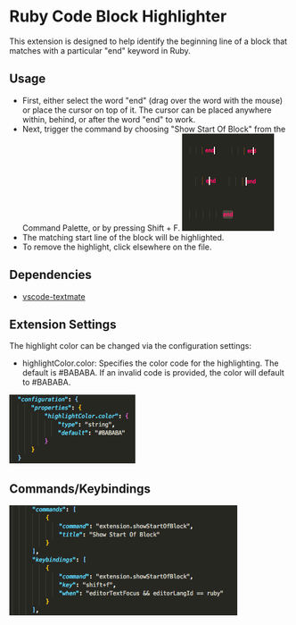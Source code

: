 # Ruby Code Block Highlighter

This extension is designed to help identify the beginning line of a block that matches with a particular "end" keyword in Ruby.

## Usage

* First, either select the word "end" (drag over the word with the mouse) or place the cursor on top of it. The cursor can be placed anywhere within, behind, or after the word "end" to work.
* Next, trigger the command by choosing "Show Start Of Block" from the Command Palette, or by pressing Shift + F.
![](./images/example_selection.png)
* The matching start line of the block will be highlighted.
* To remove the highlight, click elsewhere on the file.

## Dependencies

* [vscode-textmate](https://github.com/Microsoft/vscode-textmate)

## Extension Settings

The highlight color can be changed via the configuration settings:

* highlightColor.color: Specifies the color code for the highlighting. The default is #BABABA. If an invalid code is provided, the color will default to #BABABA.

![](./images/configurations.png)

## Commands/Keybindings
![](./images/commands.png)
